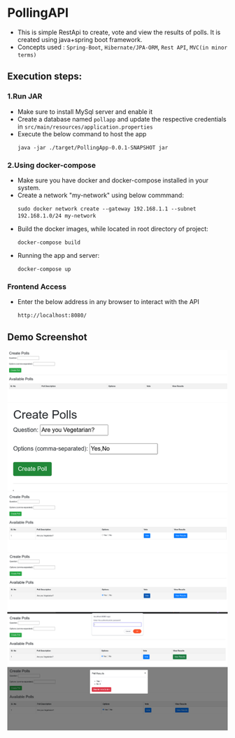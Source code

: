 # PollingAPI
- This is simple RestApi to create, vote and view the results of polls. It is created using java+spring boot framework.
- Concepts used : `Spring-Boot`, `Hibernate/JPA-ORM`, `Rest API`, `MVC(in minor terms)`

## Execution steps:
### 1.Run JAR
- Make sure to install MySql server and enable it
- Create a database named `pollapp` and update the respective credentials in `src/main/resources/application.properties`
- Execute the below command to host the app
    ```
    java -jar ./target/PollingApp-0.0.1-SNAPSHOT jar              
    ```
### 2.Using docker-compose
- Make sure you have docker and docker-compose installed in your system.
- Create a network "my-network" using below commmand:
    ```
    sudo docker network create --gateway 192.168.1.1 --subnet 192.168.1.0/24 my-network
    ```
- Build the docker images, while located in root directory of project:
    ```
    docker-compose build
    ```
- Running the app and server:
    ```
    docker-compose up
    ```
### Frontend Access
- Enter the below address in any browser to interact with the API
    ```
    http://localhost:8080/
    ```

## Demo Screenshot
![alt text](Screenshot_20240209_231509.png)
![alt text](Screenshot_20240209_231541.png) 
![alt text](Screenshot_20240209_231553.png) 
![alt text](Screenshot_20240209_231606.png) 
![alt text](Screenshot_20240209_231618.png) 
![alt text](Screenshot_20240209_231633.png) 

